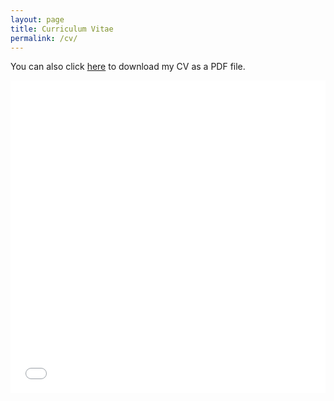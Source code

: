 ```yaml
---
layout: page
title: Curriculum Vitae
permalink: /cv/
---
```


You can also click [here](/assets/cv_ChiaoHsieh_oct2024.pdf) to download my CV as a PDF file.

<embed src="/assets/cv_ChiaoHsieh_oct2024.pdf" width="100%" height="500" type="application/pdf" />
